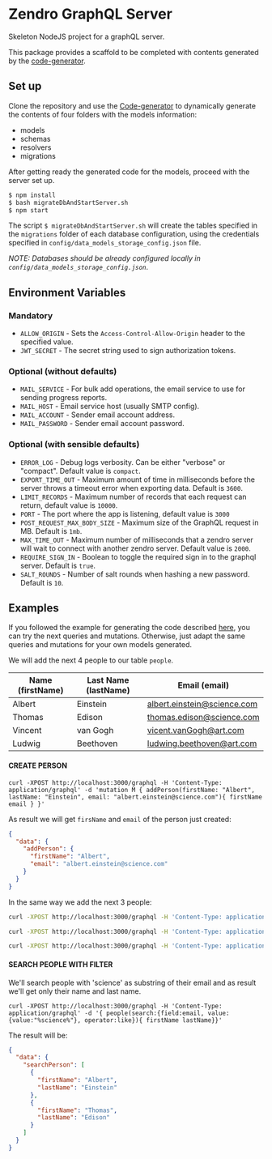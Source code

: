 # Zendro GraphQL Server

Skeleton NodeJS project for a graphQL server.

This package provides a scaffold to be completed with contents generated by the [code-generator](https://github.com/Zendro-dev/graphql-server-model-codegen).

## Set up

Clone the repository and use the [Code-generator](https://github.com/ScienceDb/graphql-server-model-codegen) to dynamically generate the contents of four folders with the models information:

* models
* schemas
* resolvers
* migrations

After getting ready the generated code for the models, proceed with the server set up.

```sh
$ npm install
$ bash migrateDbAndStartServer.sh
$ npm start
```

The script ```$ migrateDbAndStartServer.sh``` will create the tables specified in the ```migrations``` folder of each database configuration, using the credentials specified in ```config/data_models_storage_config.json``` file.

_NOTE: Databases should be already configured locally in `config/data_models_storage_config.json`_.


## Environment Variables

### Mandatory
* `ALLOW_ORIGIN` - Sets the `Access-Control-Allow-Origin` header to the specified value.
* `JWT_SECRET` - The secret string used to sign authorization tokens.

### Optional (without defaults)
* `MAIL_SERVICE` - For bulk add operations, the email service to use for sending progress reports.
* `MAIL_HOST` - Email service host (usually SMTP config).
* `MAIL_ACCOUNT` - Sender email account address.
* `MAIL_PASSWORD` - Sender email account password.

### Optional (with sensible defaults)
* `ERROR_LOG` - Debug logs verbosity. Can be either "verbose" or "compact". Default value is `compact`.
* `EXPORT_TIME_OUT` - Maximum amount of time in milliseconds before the server throws a timeout error when exporting data. Default is `3600`.
* `LIMIT_RECORDS` - Maximum number of records that each request can return, default value is `10000`.
* `PORT` - The port where the app is listening, default value is `3000`
* `POST_REQUEST_MAX_BODY_SIZE` - Maximum size of the GraphQL request in MB. Default is `1mb`.
* `MAX_TIME_OUT` - Maximum number of milliseconds that a zendro server will wait to connect with another zendro server. Default value is `2000`.
* `REQUIRE_SIGN_IN` - Boolean to toggle the required sign in to the graphql server. Default is `true`.
* `SALT_ROUNDS` - Number of salt rounds when hashing a new password. Default is `10`.



## Examples

If you followed the example for generating the code described [here](https://github.com/ScienceDb/graphql-server-model-codegen), you can try the next queries and mutations. Otherwise, just adapt the same queries and mutations for your own models generated.

We will add the next 4 people to our table ``people``.

Name (firstName) | Last Name (lastName) | Email (email)
---              | ---                  | ---
Albert           | Einstein             | albert.einstein@science.com
Thomas           | Edison               | thomas.edison@science.com
Vincent          | van Gogh             | vicent.vanGogh@art.com
Ludwig           | Beethoven            | ludwing.beethoven@art.com

#### CREATE PERSON

```
curl -XPOST http://localhost:3000/graphql -H 'Content-Type: application/graphql' -d 'mutation M { addPerson(firstName: "Albert", lastName: "Einstein", email: "albert.einstein@science.com"){ firstName email } }'
```
As result we will get `firsName` and `email` of the person just created:

```json
{
  "data": {
    "addPerson": {
      "firstName": "Albert",
      "email": "albert.einstein@science.com"
    }
  }
}
```
In the same way we add the next 3 people:

```sh
curl -XPOST http://localhost:3000/graphql -H 'Content-Type: application/graphql' -d 'mutation M { addPerson(firstName: "Thomas", lastName: "Edison", email: "thomas.edison@science.com") { firstName email } }'

curl -XPOST http://localhost:3000/graphql -H 'Content-Type: application/graphql' -d 'mutation M { addPerson(firstName: "Vicent", lastName: "van Gogh", email: "vicent.vanGogh@art.com"){ firstName email } }'

curl -XPOST http://localhost:3000/graphql -H 'Content-Type: application/graphql' -d 'mutation M { addPerson(firstName: "Ludwig", lastName: "Beethoven", email: "ludwig.beethoven@art.com"){ firstName email } }'
```

#### SEARCH PEOPLE WITH FILTER

We'll search people with 'science' as substring of their email and as result we'll get only their name and last name.

```
curl -XPOST http://localhost:3000/graphql -H 'Content-Type: application/graphql' -d '{ people(search:{field:email, value:{value:"%science%"}, operator:like}){ firstName lastName}}'
```
The result will be:

```json
{
  "data": {
    "searchPerson": [
      {
        "firstName": "Albert",
        "lastName": "Einstein"
      },
      {
        "firstName": "Thomas",
        "lastName": "Edison"
      }
    ]
  }
}
```
